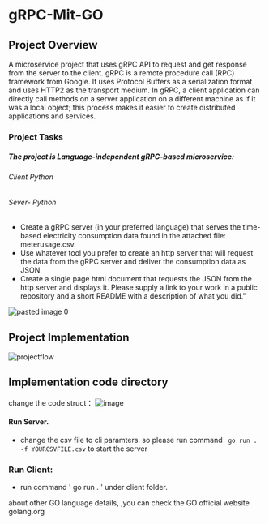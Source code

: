 # gRPC-Mit-GO

## Project Overview

A microservice project that uses gRPC API to request and get response from the server to the client. gRPC is a remote procedure call (RPC) framework from Google. It uses Protocol Buffers as a serialization format and uses HTTP2 as the transport medium. In gRPC, a client application can directly call methods on a server application on a different machine as if it was a local object; this process makes it easier to create distributed applications and services.

### Project Tasks

#####   The project is Language-independent gRPC-based microservice:
###### Client Python
###### Sever- Python
* Create a gRPC server (in your preferred language) that serves the time-based electricity consumption data found in the attached file: meterusage.csv.
* Use whatever tool you prefer to create an http server that will request the data from the gRPC server and deliver the consumption data as JSON. 
*  Create a single page html document that requests the JSON from the http server and displays it. Please supply a link to your work in a public repository and a short README with a description of what you did."

![pasted image 0](https://user-images.githubusercontent.com/50584494/85916907-6c7bb900-b855-11ea-9c47-6e9fb087d305.png)

## Project Implementation


![projectflow](https://user-images.githubusercontent.com/50584494/85916921-a056de80-b855-11ea-8bfd-8cdd83ba2b26.PNG)

## Implementation code directory

change the code struct：
![image](https://user-images.githubusercontent.com/50584494/86209089-13bc6100-bb72-11ea-8cb0-41f4416a5e07.png)


####  Run Server.
- change the csv file to cli paramters. so please run command ` go run . -f YOURCSVFILE.csv` to start the server

### Run Client:
- run command ' go run . ' under client folder.

about other GO language details, ,you can check the GO official website golang.org
